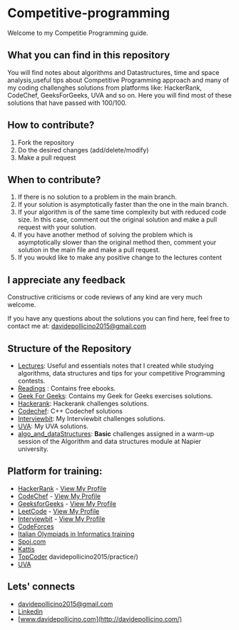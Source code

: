 # Competitive-programming
Welcome to my Competitie Programming guide. 

## What you can find in this repository

You will find notes about algorithms and Datastructures, time and space analysis,useful tips about Competitive Programming approach and many of my coding challenghes solutions from platforms like:  HackerRank, CodeChef, GeeksForGeeks, UVA and so on. Here you will find most of these solutions that have passed with 100/100. 

## How to contribute?
1. Fork the repository
2. Do the desired changes (add/delete/modify)
3. Make a pull request

## When to contribute?
1. If there is no solution to a problem in the main branch.
2. If your solution is asymptotically faster than the one in the main branch.
3. If your algorithm is of the same time complexity but with reduced code size. In this case, comment out the original solution and make a pull request with your solution.
4. If you have another method of solving the problem which is asymptotically slower than the original method then, comment your solution in the main file and make a pull request.
5. If you woukd like to make any positive change to the lectures content

## I appreciate any feedback
Constructive criticisms or code reviews of any kind are very much welcome.

If you have any questions about the solutions you can find here, feel free to contact me at: [davidepollicino2015@gmail.com](mailto:davidepollicino2015@gmail.com?subject=[GitHub]%20GeeksForGeeks)


## Structure of the Repository

* [Lectures](Lectures/README.md): Useful and essentials notes that I created while studying algorithms, data structures and tips for your competitive Programming contests. 
* [Readings](https://github.com/omonimus1/competitive-programming/tree/master/Reading) : Contains free ebooks.
* [Geek For Geeks](geekforgeeks/README.md): Contains my Geek for Geeks exercises solutions.
* [Hackerank](https://github.com/omonimus1/competitive-programming/blob/master/HackerRank/README.md): Hackerank challenges solutions.
* [Codechef](codechef/): C++ Codechef solutions
* [Interviewbit](interviewbit/README.md): My Interviewbit challenges solutions.
* [UVA](UVA/): My UVA solutions.
* [algo_and_dataStructures](algo_and_dataStructure/): **Basic** challenges assigned in a warm-up session of the Algorithm and data structures module at Napier university.



## Platform for training:
* [HackerRank](https://www.hackerrank.com/) - [View My Profile](https://www.hackerrank.com/davidepollicino1) 
* [CodeChef](https://www.codechef.com/) - [View My Profile](https://www.codechef.com/users/omonimus) 
* [GeeksforGeeks](https://www.geeksforgeeks.org/) - [View My Profile](https://auth.geeksforgeeks.org/user/davidepollicino2015/practice/)
* [LeetCode](https://leetcode.com/) - [View My Profile](https://leetcode.com/omonimus1) 
* [Interviewbit](https://www.interviewbit.com/) - [View My Profile](https://www.interviewbit.com/profile/omonimus1)
* [CodeForces](https://codeforces.com/)
* [Italian Olympiads in Informatics training](https://training.olinfo.it/#/overview)
* [Spoj.com](https://www.spoj.com/)
* [Kattis](https://open.kattis.com/)
* [TopCoder](https://www.topcoder.com/)
davidepollicino2015/practice/)
* [UVA](https://onlinejudge.org/)

## Lets' connects

* [davidepollicino2015@gmail.com](mailto:davidepollicino2015@gmail.com?subject=[GitHub]%20CompetitiveProgrammigGuide)
* [Linkedin](https://www.linkedin.com/in/davidepollicino7/)
* [www.davidepollicino.com](http://davidepollicino.com/)
